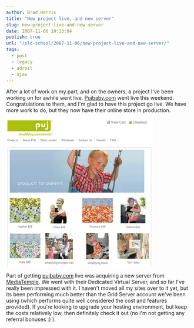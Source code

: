 ```yaml
---
author: Brad Harris
title: "New project live, and new server"
slug: new-project-live-and-new-server
date: 2007-11-06 10:13:04
publish: true
url: "/old-school/2007-11-06/new-project-live-and-new-server/"
tags:
  - post
  - legacy
  - adroit
  - ajax
---
```


After a lot of work on my part, and on the owners, a project I've been working on for awhile went live.  [Pujbaby.com][puj] went live this weekend.  Congratulations to them, and I'm glad to have this project go live.  We have more work to do, but they now have their online store in production.

[![pujbaby.com][puj-image]][puj]

Part of getting [pujbaby.com][puj] live was acquiring a new server from [MediaTemple][].  We went with their Dedicated Virtual Server, and so far I've really been impressed with it.  I haven't moved all my sites over to it yet, but its been performing much better than the Grid Server account we've been using (which performs quite well considered the cost and features provided).  If you're looking to upgrade your hosting environment, but keep the costs relatively low, then definitely check it out (no i'm not getting any referral bonuses :) ).

[puj]: http://www.pujbaby.com
[puj-image]: /images/puj.jpg
[MediaTemple]: http://www.mediatemple.net
